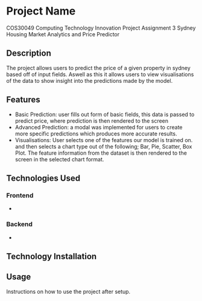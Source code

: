 # Project Name
COS30049 Computing Technology Innovation Project Assignment 3
Sydney Housing Market Analytics and Price Predictor 

## Description
The project allows users to predict the price of a given property in sydney based off of input fields. 
Aswell as this it allows users to view visualisations of the data to show insight into the predictions made by the model. 

## Features
- Basic Prediction: user fills out form of basic fields, this data is passed to predict price, where prediction is then rendered to the screen
- Advanced Prediction: a modal was implemented for users to create more specific predictions which produces more accurate results. 
- Visualisations: User selects one of the features our model is trained on. and then selects a chart type out of the following; Bar, Pie, Scatter, Box Plot. 
                  The feature information from the dataset is then rendered to the screen in the selected chart format. 


## Technologies Used
### Frontend 
- 

### Backend
- 

## Technology Installation 


## Usage
Instructions on how to use the project after setup.
